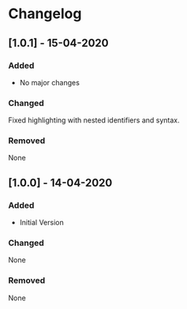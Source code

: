 # Changelog

## [1.0.1] - 15-04-2020

### Added

* No major changes  

### Changed

Fixed highlighting with nested identifiers and syntax.  

### Removed

None

## [1.0.0] - 14-04-2020

### Added

* Initial Version  

### Changed

None

### Removed

None
